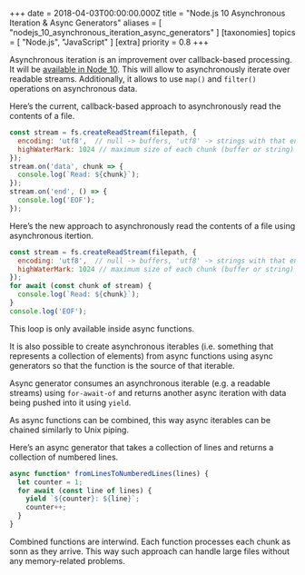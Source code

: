 +++
date = 2018-04-03T00:00:00.000Z
title = "Node.js 10 Asynchronous Iteration & Async Generators"
aliases = [
  "nodejs_10_asynchronous_iteration_async_generators"
]
[taxonomies]
topics = [ "Node.js", "JavaScript" ]
[extra]
priority = 0.8
+++

Asynchronous iteration is an improvement over callback-based processing. It will be [available in Node 10](https://nodejs.org/download/nightly/v10.0.0-nightly2018033083d44bee01/docs/api/stream.html#stream_readable_asynciterator). This will allow to asynchronously iterate over readable streams. Additionally, it allows to use `map()` and `filter()` operations on asynchronous data.

Here’s the current, callback-based approach to asynchronously read the contents of a file.

```js
const stream = fs.createReadStream(filepath, {
  encoding: 'utf8',  // null -> buffers, 'utf8' -> strings with that encoding
  highWaterMark: 1024 // maximum size of each chunk (buffer or string)
});
stream.on('data', chunk => {
  console.log(`Read: ${chunk}`);
});
stream.on('end', () => {
  console.log('EOF');
});
```

Here’s the new approach to asynchronously read the contents of a file using asynchronous itertion.

```js
const stream = fs.createReadStream(filepath, {
  encoding: 'utf8',  // null -> buffers, 'utf8' -> strings with that encoding
  highWaterMark: 1024 // maximum size of each chunk (buffer or string)
});
for await (const chunk of stream) {
  console.log(`Read: ${chunk}`);
}
console.log('EOF');
```

This loop is only available inside async functions.

It is also possible to create asynchronous iterables (i.e. something that represents a collection of elements) from async functions using async generators so that the function is the source of that iterable.

Async generator consumes an asynchronous iterable (e.g. a readable streams) using `for-await-of` and returns another async iteration with data being pushed into it using `yield`.

As async functions can be combined, this way async iterables can be chained similarly to Unix piping.

Here’s an async generator that takes a collection of lines and returns a collection of numbered lines.

```js
async function* fromLinesToNumberedLines(lines) {
  let counter = 1;
  for await (const line of lines) {
    yield `${counter}: ${line}`;
    counter++;
  }
}
```

Combined functions are interwind. Each function processes each chunk as sonn as they arrive. This way such approach can handle large files without any memory-related problems.